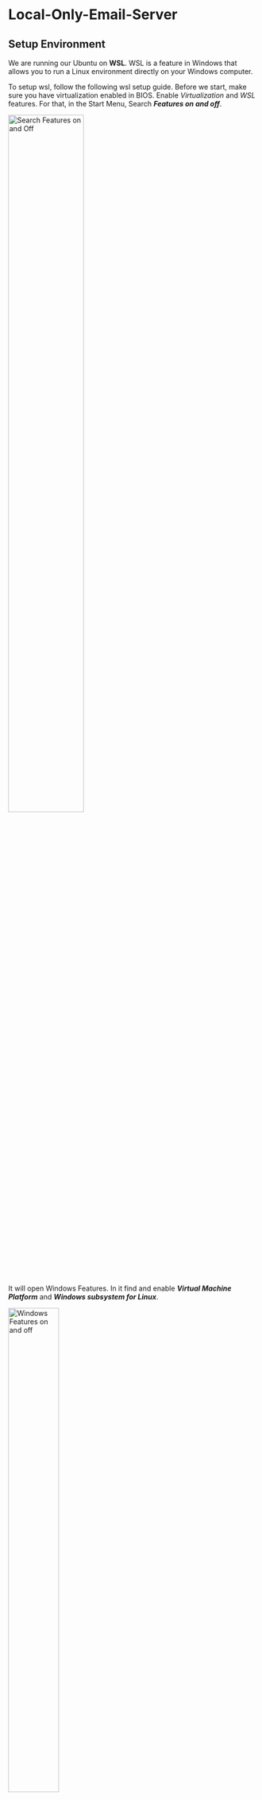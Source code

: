 # Local-Only-Email-Server
## Setup Environment 
We are running our Ubuntu on **WSL**. 
WSL is a feature in Windows that allows you to run a Linux environment directly on your Windows computer.

To setup wsl, follow the following wsl setup guide.
Before we start, make sure you have virtualization enabled in BIOS.
Enable _Virtualization_ and _WSL_ features. For that, in the Start Menu, Search ___Features on and off___.

<img src="https://github.com/user-attachments/assets/a720755c-1508-4ffa-a71f-2a638bc34ef0" alt="Search Features on and Off" width="55%" height="60%">


It will open Windows Features. In it find and enable ___Virtual Machine Platform___ and ___Windows subsystem for Linux___.

<img src="https://github.com/user-attachments/assets/55b6d2a0-7e10-4c9f-9df7-679bacd15399" alt="Windows Features on and off" width="45%" height="50%">


Press Ok and restart the PC. 

Afterwards, open Powershell as administrator and run the command

```
wsl --install
```

Make sure you have WSL2 installed.

```
wsl --status
```

## Install Ubuntu
Now you can install Ubuntu from the Windows Store or via the command line.

### Via Microsoft Store
Search Ubuntu in the Microsoft store and install it.
You can install any specific version as well (like in my case I installed the 24.04 LTS version).

<img src="https://github.com/user-attachments/assets/31ed144f-4162-4cb7-806d-fef58943091c" alt="Ubuntu in Store" width ="50%" height="50%">

Just make sure to install the one provided by Canonical Group Ltd.
Now, open it for it to be able to install and register in Windows. When asked for a Unix username and password use whichever username and password you want.

### Via Command Line in Powershell(Administrator)
To view all available distros that can be installed, enter the command

```
wsl --list --online
```

<img src="https://github.com/user-attachments/assets/b801faa4-6001-4e8b-9d09-0f0e10c854e7" alt="List of Linux Distros in powershell" width="50%" height="50%">

To install your required distro in our case Ubuntu-24.04

```
wsl --install -d Ubuntu-24.04
```

You can replace <Ubuntu24.04> with whatever distribution of Linux you want to use.
When asked for a Unix username and password, use whichever username and password you want.
Note: use lowercase letters in username and the password will not be visible when typing, so carefully type your password.

<img src ="https://github.com/user-attachments/assets/fa448115-bbcd-4d6c-9ee4-e18812609541" alt="Successful Ubuntu install">


You can also use the following YouTube video for a more visual step-by-step guide.

[Ubuntu On WSL](https://youtu.be/7Sym3uL6YWo?si=1HF1zHWLwNf9XjQW)

Next, check the state of your wsl type 

```
wsl -l -v
```

<img src="https://github.com/user-attachments/assets/ebb14197-cfff-4f4b-99cb-11d88a04f7c0" alt="Installed Distros and WSL Version Running" width="50%" height="50%">

## Launch Ubuntu
To launch Ubuntu, either search ___Ubuntu 24.04 LTS___ in the Start Menu.

<img src="https://github.com/user-attachments/assets/816b4ed6-2215-4d36-9937-43cba551a4c7" alt ="Search Ubuntu 24.04 LTS" width="50%" height="50%">

Or enter the following command in Powershell.

```
wsl -d Ubuntu-24.04
```

<img src="https://github.com/user-attachments/assets/215ad799-0b16-4605-a258-4ea825f3cea2" alt = "Launching Ubuntu via powershell" width="50%" height="50%">


## Update Ubuntu

In the terminal enter the following commands one by one. Enter the password for authentication.

```
sudo apt update
```

<img src="https://github.com/user-attachments/assets/a8b29455-cfef-4d34-ab69-0388be00bbd6" alt= "sudo apt update" width="50%" height="50%">

```
sudo apt upgrade
```

<img src="https://github.com/user-attachments/assets/c35591cd-2af1-4d99-8a23-2621eaa26634" alt="sudo apt upgrade" width="50%" height="50%">


**Note**: _if the update fails, try configuring the DNS within your Ubuntu as mentioned below._

### Configuring DNS
In the terminal, enter

```
sudo nano /etc/resolv.conf
```

and replace the nameserver with either 1.1.1.1 or 8.8.8.8 in the nano editor. Then press Ctrl+S to save and then Ctrl+X to close the nano editor.

Next, enter

```
sudo nano /etc/wsl.conf
```

and paste the following in the nano editor.

```
[network]
generateResolvConf = false
```

Try updating again, it should come through.

## Enable systemd
To enable systems, first open wsl.conf via the following terminal command

```
sudo nano /etc/wsl.conf
```

and paste following

```
[boot]
systemd=true
```

<img src ="https://github.com/user-attachments/assets/fd246961-246a-4ca1-8c6d-95689c82b706" alt="wsl.conf" width="40%" height="50%">


This allows multiple features and packages in your Ubuntu system to be used in the future.
Update Ubuntu once more.
**Note**: _If the update fails again, go through the Configuring DNS steps again and you should be good._

## Install Postfix
Postfix is a popular open-source mail transfer agent (MTA) used to route and deliver emails.
To install Postfix, enter the following command:

```
sudo apt install postfix
```

Enter 'Y' or 'Yes' to continue to install

You will be prompted to _Postfix Configuration_. Select ___Local Only___.

<img src="https://github.com/user-attachments/assets/dadd4632-f856-4956-b334-816f6ae24354" alt="Postfix Configuration"  width ="60%" height="60%">


Enter the system mail name, you can keep it default  or change it.

<img src="https://github.com/user-attachments/assets/0c684ab3-23c3-4187-8a49-1919c93255be" alt="Postfix Config System Mail Name" width="60%" height="60%">


**Note**: _If you get the following error._

<img src="https://github.com/user-attachments/assets/4bef0926-4e4e-4223-b0a9-947f43939a43" alt="Error Installing Postfix" width ="50%" height="50%">


___Perform Following Steps___
Set hostname via the following command

```
sudo hostnamectl set-hostname DESKTOP-94VIJG8
```

<img src="https://github.com/user-attachments/assets/e491fd0d-b487-4c21-869d-0fec2e94b349" alt="set host name" >


Check the hosts via the following command

```
sudo nano /etc/hosts
```

<img src="https://github.com/user-attachments/assets/92f53a43-2724-4645-ae8c-bb4efe96754d" alt="check hosts">


In the nano editor, if the highlighted (.) exists, remove it and that should allow you to complete the installation.

<img src="https://github.com/user-attachments/assets/533e9ada-924a-4dc8-8e70-0204a7567816" alt="Host in Nano editor">


After removing (.)

<img  src="https://github.com/user-attachments/assets/182c6d7d-afda-4360-8055-3721f544e2a6" alt="Corrected Hosts">

Ctrl+S to save and then Ctrl+X to close editor.

## Configure Postfix
Open the main configuration file for postfix

```
sudo nano /etc/postfix/main.cf
```

In the nano editor, Comment out the existing ___myhostname___ and ___mydestination___ with '#' at the start of the line and enter the following lines at the end of the file.

```
# Set the hostname of your mail server
myhostname = localdomain
# Set the domain name
mydomain = localdomain
# Set the origin
myorigin = /etc/mailname
# Local delivery only
inet_interfaces = loopback-only
# Restrict delivery to only local destinations
mydestination = $myhostname, localhost.$mydomain, localhost, $mydomain
# Mailbox location
home_mailbox = Maildir/
protocols = imap pop3
```

<img src="https://github.com/user-attachments/assets/f512c0ee-8696-4d0f-a881-ddde991f7d0c" alt="postfix main.cf configuration">


## Install Dovecot

Dovecot is used to manage email retrieval for users, allowing them to access their emails stored on the server. 

```
sudo apt install dovecot-core dovecot-imapd dovecot-pop3d
```

<img src="https://github.com/user-attachments/assets/4f2a486f-e8db-4dc6-a4ef-5de5a55a4706" alt="Installing Dovecot">

## Configure Dovecot

Open _Dovecot configuration file_ with the following command

```
sudo nano /etc/dovecot/dovecot.conf
```

In the nano editor, Enter the following line at the end of the file.

```
mail_location = maildir:~/Maildir
```

<img src="https://github.com/user-attachments/assets/fb1e8ed2-4c1e-4ee9-8066-36ee862c3207" alt="Edit in dovecot.conf">

Next, open the _auth config file_ with the following command

```
sudo nano /etc/dovecot/conf.d/10-auth.conf
```

Uncomment the highlighted line of _plain_text_authntication= yes_ and set it to no

<img src="https://github.com/user-attachments/assets/2a10fd10-1e97-45ba-b2ac-7a7a371e2249" alt="Edit in Auth File">


## Restart Services

Enter the following commands to restart Postfix and dovecot services.
```
sudo systemctl restart postfix
sudo systemctl restart dovecot
```

<img src="https://github.com/user-attachments/assets/b89c05b9-48c6-44b6-8f3f-590990c113d6" alt="Restarting postfix and dovecot"



